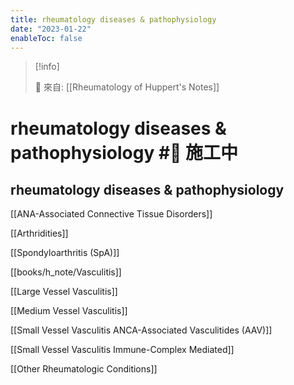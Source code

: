 ```yaml
---
title: rheumatology diseases & pathophysiology
date: "2023-01-22"
enableToc: false
---
```


> [!info]
>
> 🌱 來自: [[Rheumatology of Huppert's Notes]]

# rheumatology diseases & pathophysiology #🚧 施工中

## rheumatology diseases & pathophysiology



[[ANA-Associated Connective Tissue Disorders]]

[[Arthridities]]

[[Spondyloarthritis (SpA)]]

[[books/h_note/Vasculitis]]

[[Large Vessel Vasculitis]]

[[Medium Vessel Vasculitis]]

[[Small Vessel Vasculitis ANCA-Associated Vasculitides (AAV)]]

[[Small Vessel Vasculitis Immune-Complex Mediated]]

[[Other Rheumatologic Conditions]]

